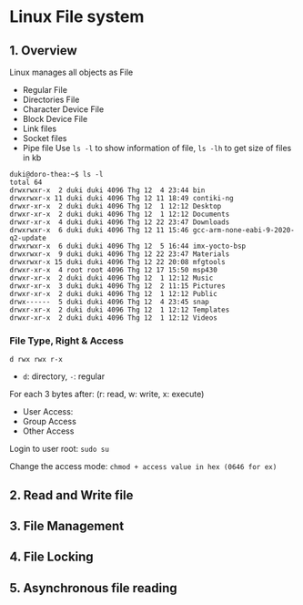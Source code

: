 # Linux File system

## 1. Overview
Linux manages all objects as File
- Regular File
- Directories File
- Character Device File
- Block Device File
- Link files
- Socket files
- Pipe file
Use `ls -l` to show information of file, `ls -lh` to get size of files in kb

```
duki@doro-thea:~$ ls -l
total 64
drwxrwxr-x  2 duki duki 4096 Thg 12  4 23:44 bin
drwxrwxr-x 11 duki duki 4096 Thg 12 11 18:49 contiki-ng
drwxr-xr-x  2 duki duki 4096 Thg 12  1 12:12 Desktop
drwxr-xr-x  2 duki duki 4096 Thg 12  1 12:12 Documents
drwxr-xr-x  4 duki duki 4096 Thg 12 22 23:47 Downloads
drwxrwxr-x  6 duki duki 4096 Thg 12 11 15:46 gcc-arm-none-eabi-9-2020-q2-update
drwxrwxr-x  6 duki duki 4096 Thg 12  5 16:44 imx-yocto-bsp
drwxrwxr-x  9 duki duki 4096 Thg 12 22 23:47 Materials
drwxrwxr-x 15 duki duki 4096 Thg 12 22 20:08 mfgtools
drwxr-xr-x  4 root root 4096 Thg 12 17 15:50 msp430
drwxr-xr-x  2 duki duki 4096 Thg 12  1 12:12 Music
drwxr-xr-x  3 duki duki 4096 Thg 12  2 11:15 Pictures
drwxr-xr-x  2 duki duki 4096 Thg 12  1 12:12 Public
drwx------  5 duki duki 4096 Thg 12  4 23:45 snap
drwxr-xr-x  2 duki duki 4096 Thg 12  1 12:12 Templates
drwxr-xr-x  2 duki duki 4096 Thg 12  1 12:12 Videos

```
### File Type, Right & Access
```d rwx rwx r-x```
- `d`: directory, `-`: regular

For each 3 bytes after: (r: read, w: write, x: execute)

- User Access:
- Group Access
- Other Access

Login to user root: `sudo su`

Change the access mode: `chmod + access value in hex (0646 for ex)`

## 2. Read and Write file

## 3. File Management  

## 4. File Locking

## 5. Asynchronous file reading